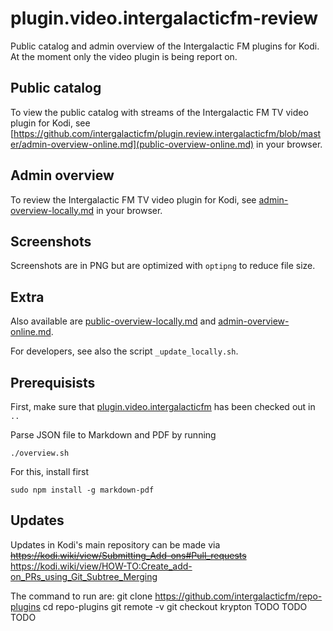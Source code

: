 # plugin.video.intergalacticfm-review

Public catalog and admin overview of the Intergalactic FM plugins for Kodi. At
the moment only the video plugin is being report on.

## Public catalog

To view the public catalog with streams of the Intergalactic FM TV video plugin for Kodi, see [https://github.com/intergalacticfm/plugin.review.intergalacticfm/blob/master/admin-overview-online.md](public-overview-online.md) in your browser.


## Admin overview

To review the Intergalactic FM TV video plugin for Kodi, see [admin-overview-locally.md](admin-overview-locally.md) in your browser.


## Screenshots

Screenshots are in PNG but are optimized with `optipng` to reduce file size.


## Extra

Also available are [public-overview-locally.md](public-overview-locally.md) and [admin-overview-online.md](admin-overview-online.md).

For developers, see also the script `_update_locally.sh`.


## Prerequisists

First, make sure that [plugin.video.intergalacticfm](https://github.com/intergalacticfm/plugin.video.intergalacticfm)
has been checked out in `..`

Parse JSON file to Markdown and PDF by running

    ./overview.sh

For this, install first

    sudo npm install -g markdown-pdf


## Updates

Updates in Kodi's main repository can be made via
~~https://kodi.wiki/view/Submitting_Add-ons#Pull_requests~~
https://kodi.wiki/view/HOW-TO:Create_add-on_PRs_using_Git_Subtree_Merging

The command to run are:
    git clone https://github.com/intergalacticfm/repo-plugins
    cd repo-plugins
    git remote -v
    git checkout krypton
    TODO
    TODO
    TODO
    
    
    

